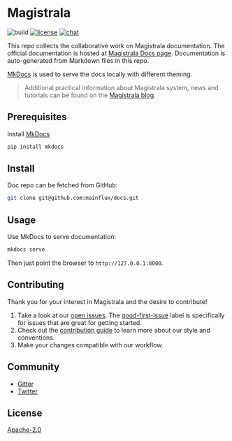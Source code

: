 # Magistrala

![build][build]
[![license][license]](LICENSE)
[![chat][gitter-badge]][gitter]

This repo collects the collaborative work on Magistrala documentation.
The official documentation is hosted at [Magistrala Docs page][docs].
Documentation is auto-generated from Markdown files in this repo.

[MkDocs](https://www.mkdocs.org/) is used to serve the docs locally with different theming.

> Additional practical information about Magistrala system, news and tutorials can be found on the [Magistrala blog][blog].

## Prerequisites

Install [MkDocs](https://www.mkdocs.org/#installation)

```bash
pip install mkdocs
```

## Install

Doc repo can be fetched from GitHub:

```bash
git clone git@github.com:mainflux/docs.git
```

## Usage

Use MkDocs to serve documentation:

```bash
mkdocs serve
```

Then just point the browser to `http://127.0.0.1:8000`.

## Contributing

Thank you for your interest in Magistrala and the desire to contribute!

1. Take a look at our [open issues](https://github.com/mainflux/docs/issues). The [good-first-issue](https://github.com/mainflux/docs/labels/good-first-issue) label is specifically for issues that are great for getting started.
2. Check out the [contribution guide](CONTRIBUTING.md) to learn more about our style and conventions.
3. Make your changes compatible with our workflow.

## Community

- [Gitter][gitter]
- [Twitter][twitter]

## License

[Apache-2.0](LICENSE)

[gitter]: https://gitter.im/mainflux/mainflux?utm_source=badge&utm_medium=badge&utm_campaign=pr-badge&utm_content=badge
[gitter-badge]: https://badges.gitter.im/Join%20Chat.svg
[license]: https://img.shields.io/badge/license-Apache%20v2.0-blue.svg
[blog]: https://medium.com/mainflux-iot-platform
[twitter]: https://twitter.com/mainflux
[docs]: https://docs.mainflux.io
[build]: https://github.com/mainflux/docs/actions/workflows/main.yaml/badge.svg
